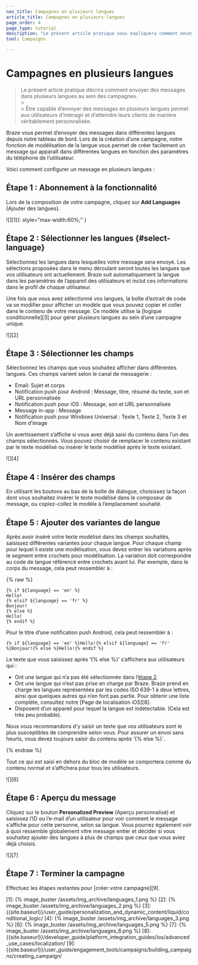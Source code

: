 ```yaml
---
nav_title: Campagnes en plusieurs langues
article_title: Campagnes en plusieurs langues
page_order: 4
page_type: tutorial
description: "Le présent article pratique vous expliquera comment envoyer des messages dans plusieurs langues au sein des campagnes."
tool: Campaigns

---
```


# Campagnes en plusieurs langues

> Le présent article pratique décrira comment envoyer des messages dans plusieurs langues au sein des campagnes.
> <br>> <br>> Être capable d’envoyer des messages en plusieurs langues permet aux utilisateurs d’interagir et d’atteindre leurs clients de manière véritablement personnalisée. 

Braze vous permet d’envoyer des messages dans différentes langues depuis notre tableau de bord. Lors de la création d’une campagne, notre fonction de modélisation de la langue vous permet de créer facilement un message qui apparaît dans différentes langues en fonction des paramètres du téléphone de l’utilisateur.

Voici comment configurer un message en plusieurs langues :

## Étape 1 : Abonnement à la fonctionnalité

Lors de la composition de votre campagne, cliquez sur **Add Languages** (Ajouter des langues).

![][1]{: style="max-width:60%;" }

## Étape 2 : Sélectionner les langues {#select-language}

Sélectionnez les langues dans lesquelles votre message sera envoyé. Les sélections proposées dans le menu déroulant seront toutes les langues que vos utilisateurs ont actuellement. Braze suit automatiquement la langue dans les paramètres de l’appareil des utilisateurs et inclut ces informations dans le profil de chaque utilisateur. 

Une fois que vous avez sélectionné vos langues, la boîte d’extrait de code va se modifier pour afficher un modèle que vous pouvez copier et coller dans le contenu de votre message. Ce modèle utilise la [logique conditionnelle][3] pour gérer plusieurs langues au sein d’une campagne unique.

![][2]

## Étape 3 : Sélectionner les champs

Sélectionnez les champs que vous souhaitez afficher dans différentes langues. Ces champs varient selon le canal de messagerie :

- Email: Sujet et corps
- Notification push pour Android : Message, titre, résumé du texte, son et URL personnalisée
- Notification push pour iOS : Message, son et URL personnalisée
- Message in-app : Message
- Notification push pour Windows Universal : Texte 1, Texte 2, Texte 3 et Nom d’image

Un avertissement s’affiche si vous avez déjà saisi du contenu dans l’un des champs sélectionnés. Vous pouvez choisir de remplacer le contenu existant par le texte modélisé ou insérer le texte modélisé après le texte existant.

![][4]

## Étape 4 : Insérer des champs

En utilisant les boutons au bas de la boîte de dialogue, choisissez la façon dont vous souhaitez insérer le texte modélisé dans le composeur de message, ou copiez-collez le modèle à l’emplacement souhaité.

## Étape 5 : Ajouter des variantes de langue

Après avoir inséré votre texte modélisé dans les champs souhaités, saisissez différentes variantes pour chaque langue. Pour chaque champ pour lequel il existe une modélisation, vous devez entrer les variations après le segment entre crochets pour modélisation. La variation doit correspondre au code de langue référencé entre crochets avant lui. Par exemple, dans le corps du message, cela peut ressembler à :

{% raw %}

```liquid
{% if ${language} == 'en' %}
Hello!
{% elsif ${language} == 'fr' %}
Bonjour!
{% else %}
Hello!
{% endif %}
```

Pour le titre d’une notification push Android, cela peut ressembler à :

```liquid
{% if ${language} == 'en' %}Hello!{% elsif ${language} == 'fr' %}Bonjour!{% else %}Hello!{% endif %}
```

Le texte que vous saisissez après ‘{% else %}’ s’affichera aux utilisateurs qui :

- Ont une langue qui n’a pas été sélectionnée dans l’[étape 2](#select-language).
- Ont une langue qui n’est pas prise en charge par Braze. Braze prend en charge les langues représentées par les codes ISO 639-1 à deux lettres, ainsi que quelques autres qui n’en font pas partie. Pour obtenir une liste complète, consultez notre [Page de localisation iOS][8].
- Disposent d’un appareil pour lequel la langue est indétectable. (Cela est très peu probable).

Nous vous recommandons d’y saisir un texte que vos utilisateurs sont le plus susceptibles de comprendre selon vous. Pour assurer un envoi sans heurts, vous devez toujours saisir du contenu après ‘{% else %}`.

{% endraw %}

Tout ce qui est saisi en dehors du bloc de modèle se comportera comme du contenu normal et s’affichera pour tous les utilisateurs.

![][6]

## Étape 6 : Aperçu du message

Cliquez sur le bouton **Personalized Preview** (Aperçu personnalisé) et saisissez l’ID ou l’e-mail d’un utilisateur pour voir comment le message s’affiche pour cette personne, selon sa langue. Vous pourrez également voir à quoi ressemble globalement vitre message entier et décider si vous souhaitez ajouter des langues à plus de champs que ceux que vous aviez déjà choisis.

![][7]

## Étape 7 : Terminer la campagne

Effectuez les étapes restantes pour [créer votre campagne][9].

[1]: {% image_buster /assets/img_archive/languages_1.png %}
[2]: {% image_buster /assets/img_archive/languages_2.png %}
[3]: {{site.baseurl}}/user_guide/personalization_and_dynamic_content/liquid/conditional_logic/
[4]: {% image_buster /assets/img_archive/languages_3.png %}
[6]: {% image_buster /assets/img_archive/languages_5.png %}
[7]: {% image_buster /assets/img_archive/languages_6.png %}
[8]: {{site.baseurl}}/developer_guide/platform_integration_guides/ios/advanced_use_cases/localization/
[9]: {{site.baseurl}}/user_guide/engagement_tools/campaigns/building_campaigns/creating_campaign/